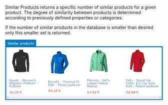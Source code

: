 Similar Products returns a specific number of similar products for a given product. The degree of similarity between products is determined according to previously defined properties or categories.

If the number of similar products in the database is smaller than desired only this smaller set is returned.

![similar-products.png](/images/elements/examples/similar-products.png)